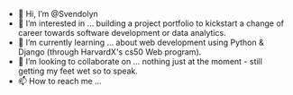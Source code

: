 - 👋 Hi, I’m @Svendolyn
- 👀 I’m interested in ... building a project portfolio to kickstart a change of career towards software development or data analytics.
- 🌱 I’m currently learning ... about web development using Python & Django (through HarvardX's cs50 Web program).
- 💞️ I’m looking to collaborate on ... nothing just at the moment - still getting my feet wet so to speak. 
- 📫 How to reach me ... 

<!---
Svendolyn/Svendolyn is a ✨ special ✨ repository because its `README.md` (this file) appears on your GitHub profile.
You can click the Preview link to take a look at your changes.
--->
